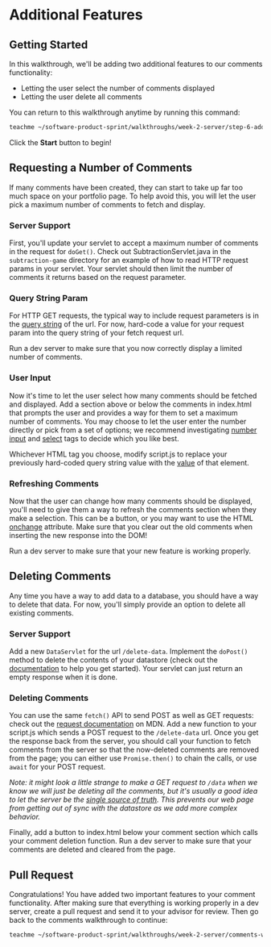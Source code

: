 # Additional Features

## Getting Started

In this walkthrough, we'll be adding two additional features to
our comments functionality:

-   Letting the user select the number of comments displayed
-   Letting the user delete all comments

You can return to this walkthrough anytime by running this command:

```bash
teachme ~/software-product-sprint/walkthroughs/week-2-server/step-6-additional-features-walkthrough.md
```

Click the **Start** button to begin!

## Requesting a Number of Comments

If many comments have been created, they can start to take up far too much space
on your portfolio page. To help avoid this, you will let the user pick a
maximum number of comments to fetch and display.

### Server Support

First, you'll update your servlet to accept a maximum number of comments
in the request for `doGet()`. Check out SubtractionServlet.java in the
`subtraction-game` directory for an example of how to read HTTP request
params in your servlet. Your servlet should then limit the number of comments
it returns based on the request parameter.

### Query String Param

For HTTP GET requests, the typical way to include request parameters
is in the [query string](https://en.wikipedia.org/wiki/Query_string)
of the url. For now, hard-code a value for your request param into
the query string of your fetch request url.

Run a dev server to make sure that you now correctly display a limited
number of comments.

### User Input

Now it's time to let the user select how many comments should be fetched
and displayed. Add a section above or below the comments in index.html
that prompts the user and provides a way for them to set a maximum number
of comments. You may choose to let the user enter the number directly or
pick from a set of options; we recommend investigating
[number input](https://www.w3schools.com/tags/att_input_type_number.asp)
and [select](https://www.w3schools.com/tags/tag_select.asp) tags to
decide which you like best.

Whichever HTML tag you choose, modify script.js to replace your previously
hard-coded query string value with the
[value](https://www.w3schools.com/tags/att_value.asp) of that element.

### Refreshing Comments

Now that the user can change how many comments should be displayed, you'll
need to give them a way to refresh the comments section when they make
a selection. This can be a button, or you may want to use the HTML
[onchange](https://www.w3schools.com/tags/att_onchange.asp) attribute.
Make sure that you clear out the old comments when inserting the
new response into the DOM!

Run a dev server to make sure that your new feature is working properly.

## Deleting Comments

Any time you have a way to add data to a database, you should have a way
to delete that data. For now, you'll simply provide an option to delete
all existing comments.

### Server Support

Add a new `DataServlet` for the url `/delete-data`. Implement the
`doPost()` method to delete the contents of your datastore (check out the
[documentation](https://cloud.google.com/appengine/docs/standard/java/datastore/creating-entities#Deleting_entities)
to help you get started). Your servlet can just return an empty response
when it is done.

### Deleting Comments

You can use the same `fetch()` API to send POST as well as GET requests:
check out the
[request documentation](https://developer.mozilla.org/en-US/docs/Web/API/Request)
on MDN. Add a new function to your script.js which sends a POST request to
the `/delete-data` url. Once you get the response back from the server, you
should call your function to fetch comments from the server so that the
now-deleted comments are removed from the page; you can either use
`Promise.then()` to chain the calls, or use `await` for your POST request.

*Note: it might look a little strange to make a GET request to `/data`
when we know we will just be deleting all the comments, but it's usually
a good idea to let the server be the
[single source of truth](https://en.wikipedia.org/wiki/Single_source_of_truth).
This prevents our web page from getting out of sync with the datastore
as we add more complex behavior.*

Finally, add a button to index.html below your comment section which calls
your comment deletion function. Run a dev server to make sure that
your comments are deleted and cleared from the page.

## Pull Request

Congratulations! You have added two important features to your comment
functionality. After making sure that everything is working properly in
a dev server, create a pull request and send it to your advisor for
review. Then go back to the comments walkthrough to continue:

```bash
teachme ~/software-product-sprint/walkthroughs/week-2-server/comments-walkthrough.md
```  
